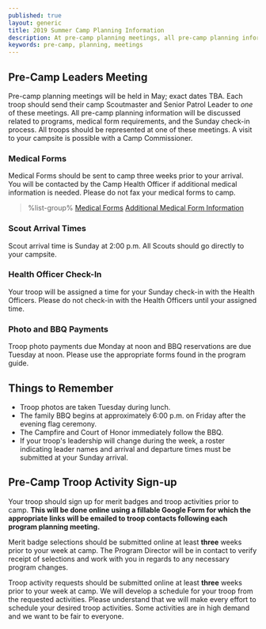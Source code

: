 ```yaml
---
published: true
layout: generic
title: 2019 Summer Camp Planning Information
description: At pre-camp planning meetings, all pre-camp planning information will be discussed. All troops should be represented at one of these meetings.
keywords: pre-camp, planning, meetings
---
```


## Pre-Camp Leaders Meeting

Pre-camp planning meetings will be held in May; exact dates TBA. Each troop should send their camp Scoutmaster and Senior Patrol Leader to *one* of these meetings. All pre-camp planning information will be discussed related to
programs, medical form requirements, and the Sunday check-in process. All
troops should be represented at one of these meetings. A visit to your campsite is possible with a Camp Commissioner.

### Medical Forms

Medical Forms should be sent to camp three weeks prior to your arrival. You will
be contacted by the Camp Health Officer if additional medical information is
needed. Please do not fax your medical forms to camp.

> %list-group%
> <a href="{{ site.url }}/summer-camp/forms/" class="list-group-item">Medical Forms</a>
> <a href="{{ site.url }}/pdf/2018/2018-med-form-info.pdf" class="list-group-item">Additional Medical Form Information</a>

### Scout Arrival Times

Scout arrival time is Sunday at 2:00 p.m. All Scouts should go directly to your
campsite.

### Health Officer Check-In

Your troop will be assigned a time for your Sunday check-in with the Health
Officers. Please do not check-in with the Health Officers until your assigned
time.

### Photo and BBQ Payments

Troop photo payments due Monday at noon and BBQ reservations are due Tuesday at noon. Please use
the appropriate forms found in the program guide.

## Things to Remember

* Troop photos are taken Tuesday during lunch.
* The family BBQ begins at approximately 6:00 p.m. on Friday after the evening flag ceremony.
* The Campfire and Court of Honor immediately follow the BBQ.
* If your troop's leadership will change during the week, a roster indicating
  leader names and arrival and departure times must be submitted at your Sunday
  arrival.

## Pre-Camp Troop Activity Sign-up

Your troop should sign up for merit badges and troop activities prior to camp. 
**This will be done 
online using a fillable Google Form for which the appropriate links will be emailed to troop 
contacts following each program planning meeting.**

Merit badge selections should be submitted online at least **three** weeks prior to your 
week at camp. The Program Director will be in contact to verify receipt of selections and work with 
you in regards to any necessary program changes.

Troop activity requests should be submitted online at least **three** weeks prior to your 
week at camp. We will develop a schedule for your troop from the requested activities. Please understand that we will make every effort to schedule your desired troop activities. Some activities are 
in high demand and we want to be fair to everyone.
